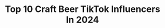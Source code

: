 ---
title: Top 10 Craft Beer TikTok Influencers In 2024
description: >-
  Find top craft beer TikTok influencers in 2024. Most popular hashtags: #craftbeer #beer #fyp #foryoupage.
platform: TikTok
hits: 44
text_top: See the top-rated TikTok influencers on inBeat.
text_bottom: Our platform holds 44 TikTok influencers like this for you to contact.
profiles:
  - username: "laurenkelly224"
    fullname: >-
      LaurenK
    bio: >-
      Working mom. Marketer. Fitness fan. Craft beer and snark.
    location: "United States"
    followers: 4560
    engagement: 1320
    commentsToLikes: 0.091880
    id: ckd0nt6uvh3wf0j23yarpa65b
    verified: false
    hashtags: "#pupperonishuffle, #ohio, #over30club, #lol"
  - username: "irishowens"
    fullname: >-
      Mike Owens
    bio: >-
      36/Iowa Happily Married Proud Dad Craft Beer Lover Quarantine Got Me Hooked
    location: "United States"
    followers: 4020
    engagement: 994
    commentsToLikes: 0.066877
    id: ckacg9nh7ubsh0i784baxqfpm
    verified: false
    hashtags: "#iowa, #beardgang, #beer, #fyp"
  - username: "itomharness"
    fullname: >-
      Tom Harness
    bio: >-
      🇺🇸Army Veteran, Crazy Suit Guy , owner of HDM, &🍺Craft Beer Drinker 🦆#QLMS
    location: "United States"
    followers: 6625
    engagement: 968
    commentsToLikes: 0.054669
    id: ck9nr1yso6kt10j780p9of2f6
    verified: false
    hashtags: "#fyp, #weekendvibes, #southernillinois, #veteran"
  - username: "inkdmomkpg"
    fullname: >-
      inkdmomkpg
    bio: >-
      Ink • Craft Beer • Wife • Mom Sacramento Area📍 IG: inkdmomkpg
    location: "United States"
    followers: 26600
    engagement: 587
    commentsToLikes: 0.019080
    id: ckb9hewue75l10j23buc5tjb7
    verified: false
    hashtags: "#milftok, #loungewear, #mombod, #craftbeer"
  - username: "4thtap"
    fullname: >-
      4th Tap
    bio: >-
      Austin, TX Brewery Brew.Share.Party.Repeat
    location: "United States"
    followers: 8154
    engagement: 938
    commentsToLikes: 0.032567
    id: ckc7pc0xav1uj0j231huxytz1
    verified: false
    hashtags: "#craftbeer, #pov, #austin, #fyp"
  - username: "marinerbeer"
    fullname: >-
      Mariner Brewing
    bio: >-
      Craft Brewery, Tasting Room & Restaurant in Coquitlam British Columbia, Canada.
    location: "Canada"
    followers: 76900
    engagement: 541
    commentsToLikes: 0.010942
    id: ck9dpisyiw2l10j78mxk7btnu
    verified: false
    hashtags: "#craftbeerbc, #bcbeer, #craftbrewery, #bccraftbrewery"
  - username: "luis.valdenstein"
    fullname: >-
      Luis Hernandez V.
    bio: >-
      🐣¡C.E.O. DE LAS BUENAS VIBRAS !✌😌✌ Rey del quesito cheddar 🧀🤴
    location: "Mexico"
    followers: 167000
    engagement: 1450
    commentsToLikes: 0.045635
    id: ckahwm89wrkb20i78fllz3gdn
    verified: false
    hashtags: "#cerveza, #beer, #moctezuma, #dogsoftiktok"
  - username: "nevadabrewworks"
    fullname: >-
      NevadaBrewWorks
    bio: >-
      We are brewing for a cause as our daughter, Ariana Rye, has spastic quad CP 21+
    location: "United States"
    followers: 4185
    engagement: 1119
    commentsToLikes: 0.091250
    id: ckb9jgyj5ar4j0j234hzgk30m
    verified: false
    hashtags: "#fyp, #vegaslocal, #nbw, #vegasbrewery"
  - username: "talbottsciderco"
    fullname: >-
      talbottsciderco
    bio: >-
      6th Generation Farm in Colorado Hard Cider Apple Juice talbottsciderco.bevv.com
    location: "United States"
    followers: 8123
    engagement: 314
    commentsToLikes: 0.078645
    id: ck8s6cof6jy730j78mhom3083
    verified: false
    hashtags: "#applejuicechallenge, #freshpressed, #craftbeers, #foryou"
  - username: "spritzandspice"
    fullname: >-
      spritzandspice
    bio: >-
      Welcome to MixologyTok🥂 & random lifestyle 🇹🇹🇮🇳 ✉️ spritzandspice@gmail.com
    location: "United States"
    followers: 143900
    engagement: 648
    commentsToLikes: 0.027631
    id: ck9gknmcfkclo0j78gj1nxrq9
    verified: false
    hashtags: "#cocktails, #homebar, #mixology, #starbucksrecipes"
---
